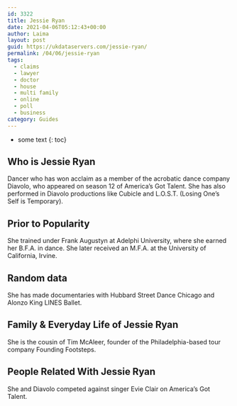 ```yaml
---
id: 3322
title: Jessie Ryan
date: 2021-04-06T05:12:43+00:00
author: Laima
layout: post
guid: https://ukdataservers.com/jessie-ryan/
permalink: /04/06/jessie-ryan
tags:
  - claims
  - lawyer
  - doctor
  - house
  - multi family
  - online
  - poll
  - business
category: Guides
---
```


* some text
{: toc}


## Who is Jessie Ryan
                  
                  
                  
Dancer who has won acclaim as a member of the acrobatic dance company Diavolo, who appeared on season 12 of America&#8217;s Got Talent. She has also performed in Diavolo productions like Cubicle and L.O.S.T. (Losing One&#8217;s Self is Temporary). 
                  
              
            
              
            
                
                
                
## Prior to Popularity
                  
                  
                  
She trained under Frank Augustyn at Adelphi University, where she earned her B.F.A. in dance. She later received an M.F.A. at the University of California, Irvine. 
                  
              
            
              
            
                
                
                
## Random data
                  
                  
                  
She has made documentaries with Hubbard Street Dance Chicago and Alonzo King LINES Ballet. 
                  
              
            
              
            
                
                
                
## Family & Everyday Life of Jessie Ryan
                  
                  
                  
She is the cousin of Tim McAleer, founder of the Philadelphia-based tour company Founding Footsteps. 
                  
              
            
              
            
                
                
                
## People Related With Jessie Ryan
                  
                  
                  
She and Diavolo competed against singer Evie Clair on America&#8217;s Got Talent.
                  
              
            
              
            
                
              
            
              
              
            
            
              
            
          
          
          